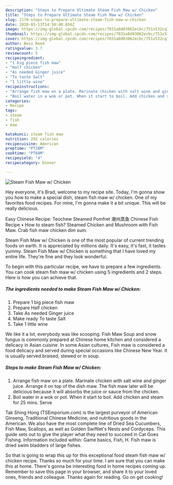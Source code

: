 ```yaml
---
description: "Steps to Prepare Ultimate Steam Fish Maw w/ Chicken"
title: "Steps to Prepare Ultimate Steam Fish Maw w/ Chicken"
slug: 2170-steps-to-prepare-ultimate-steam-fish-maw-w-chicken
date: 2020-05-13T14:50:40.656Z
image: https://img-global.cpcdn.com/recipes/7031a8d03062ecbc/751x532cq70/steam-fish-maw-w-chicken-recipe-main-photo.jpg
thumbnail: https://img-global.cpcdn.com/recipes/7031a8d03062ecbc/751x532cq70/steam-fish-maw-w-chicken-recipe-main-photo.jpg
cover: https://img-global.cpcdn.com/recipes/7031a8d03062ecbc/751x532cq70/steam-fish-maw-w-chicken-recipe-main-photo.jpg
author: Bess Reed
ratingvalue: 3.7
reviewcount: 5
recipeingredient:
- "1 big piece fish maw"
- "Half chicken"
- "As needed Ginger juice"
- "To taste Salt"
- "1 little wine"
recipeinstructions:
- "Arrange fish maw on a plate. Marinate chicken with salt wine and ginger juice. Arrange it on top of the dish maw. The fish maw later will be delicious because it will absorbs the juice or sauce from the chicken."
- "Boil water in a wok or pot. When it start to boil. Add chicken and steam for 25 mins. Serve"
categories:
- Recipe
tags:
- steam
- fish
- maw

katakunci: steam fish maw 
nutrition: 292 calories
recipecuisine: American
preptime: "PT28M"
cooktime: "PT60M"
recipeyield: "4"
recipecategory: Dinner

---
```



![Steam Fish Maw w/ Chicken](https://img-global.cpcdn.com/recipes/7031a8d03062ecbc/751x532cq70/steam-fish-maw-w-chicken-recipe-main-photo.jpg)

Hey everyone, it's Brad, welcome to my recipe site. Today, I'm gonna show you how to make a special dish, steam fish maw w/ chicken. One of my favorites food recipes. For mine, I'm gonna make it a bit unique. This will be really delicious.

Easy Chinese Recipe: Teochew Steamed Pomfret 潮州蒸鱼 Chinese Fish Recipe • How to steam fish? Steamed Chicken and Mushroom with Fish Maw. Crab fish maw chicken dim sum.

Steam Fish Maw w/ Chicken is one of the most popular of current trending foods on earth. It is appreciated by millions daily. It's easy, it's fast, it tastes yummy. Steam Fish Maw w/ Chicken is something that I have loved my entire life. They're fine and they look wonderful.


To begin with this particular recipe, we have to prepare a few ingredients. You can cook steam fish maw w/ chicken using 5 ingredients and 2 steps. Here is how you can achieve that.

<!--inarticleads1-->

##### The ingredients needed to make Steam Fish Maw w/ Chicken:

1. Prepare 1 big piece fish maw
1. Prepare Half chicken
1. Take As needed Ginger juice
1. Make ready To taste Salt
1. Take 1 little wine


We like it a lot, everybody was like scooping. Fish Maw Soup and snow fungus is commonly prepared at Chinese home kitchen and considered a delicacy in Asian cuisine. In some Asian cultures, Fish maw is considered a food delicacy and served during special occasions like Chinese New Year. It is usually served braised, stewed or in soup. 

<!--inarticleads2-->

##### Steps to make Steam Fish Maw w/ Chicken:

1. Arrange fish maw on a plate. Marinate chicken with salt wine and ginger juice. Arrange it on top of the dish maw. The fish maw later will be delicious because it will absorbs the juice or sauce from the chicken.
1. Boil water in a wok or pot. When it start to boil. Add chicken and steam for 25 mins. Serve


Tak Shing Hong (TSEmporium.com) is the largest purveyor of American Ginseng, Traditional Chinese Medicine, and nutritious goods in the American. We also have the most complete line of Dried Sea Cucumbers, Fish Maw, Scallops, as well as Golden Swiftlet&#39;s Nests and Cordyceps. This guide sets out to give the player what they need to succeed in Cat Goes Fishing. Information included within: Game basics, Fish, H. Fish maw is dried swim bladders of large fishes. 

So that is going to wrap this up for this exceptional food steam fish maw w/ chicken recipe. Thanks so much for your time. I am sure that you can make this at home. There's gonna be interesting food in home recipes coming up. Remember to save this page in your browser, and share it to your loved ones, friends and colleague. Thanks again for reading. Go on get cooking!
